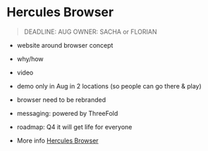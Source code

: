 # Hercules Browser

> DEADLINE: AUG
> OWNER: SACHA or FLORIAN

- website around browser concept
- why/how
- video
- demo only in Aug in 2 locations (so people can go there & play)
- browser need to be rebranded
- messaging: powered by ThreeFold
- roadmap: Q4 it will get life for everyone

- More info [Hercules Browser](accelerator:hercules_browser)